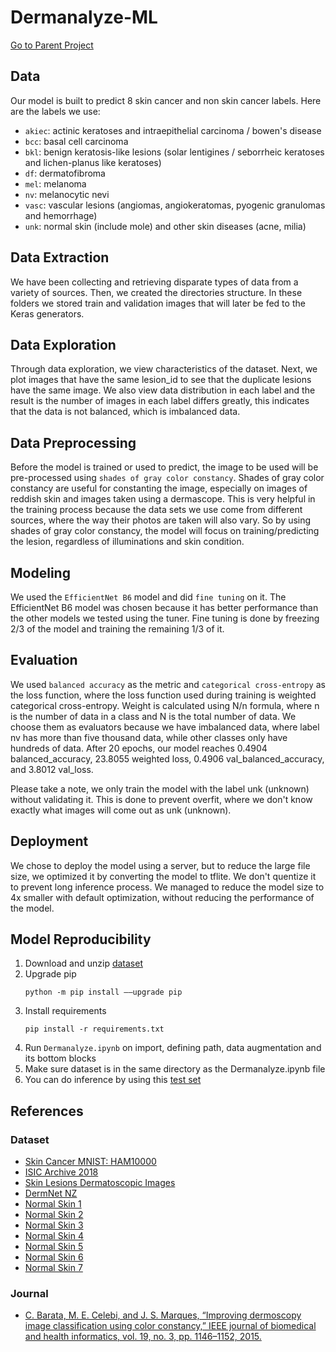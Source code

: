 # Dermanalyze-ML

[Go to Parent Project](https://github.com/tenpoless/dermanalyze)

## Data 
Our model is built to predict 8 skin cancer and non skin cancer labels. Here are the labels we use:
* `akiec`: actinic keratoses and intraepithelial carcinoma / bowen's disease
* `bcc`: basal cell carcinoma
* `bkl`: benign keratosis-like lesions (solar lentigines / seborrheic keratoses and lichen-planus like keratoses)
* `df`: dermatofibroma
* `mel`: melanoma
* `nv`: melanocytic nevi
* `vasc`: vascular lesions (angiomas, angiokeratomas, pyogenic granulomas and hemorrhage)
* `unk`: normal skin (include mole) and other skin diseases (acne, milia)

## Data Extraction
We have been collecting and retrieving disparate types of data from a variety of sources.
Then, we created the directories structure. In these folders we stored train and validation images that will later be fed to the Keras generators.

## Data Exploration
Through data exploration, we view characteristics of the dataset. Next, we plot images that have the same lesion_id to see that the duplicate lesions have the same image. We also view data distribution in each label and the result is the number of images in each label differs greatly, this indicates that the data is not balanced, which is imbalanced data.

## Data Preprocessing
Before the model is trained or used to predict, the image to be used will be pre-processed using `shades of gray color constancy`. Shades of gray color constancy are useful for constanting the image, especially on images of reddish skin and images taken using a dermascope. This is very helpful in the training process because the data sets we use come from different sources, where the way their photos are taken will also vary. So by using shades of gray color constancy, the model will focus on training/predicting the lesion, regardless of illuminations and skin condition.

## Modeling
We used the `EfficientNet B6` model and did `fine tuning` on it. The EfficientNet B6 model was chosen because it has better performance than the other models we tested using the tuner. Fine tuning is done by freezing 2/3 of the model and training the remaining 1/3 of it.

## Evaluation
We used `balanced accuracy` as the metric and `categorical cross-entropy` as the loss function, where the loss function used during training is weighted categorical cross-entropy. Weight is calculated using N/n formula, where n is the number of data in a class and N is the total number of data. We choose them as evaluators because we have imbalanced data, where label nv has more than five thousand data, while other classes only have hundreds of data. After 20 epochs, our model reaches 0.4904 balanced_accuracy, 23.8055 weighted loss, 0.4906 val_balanced_accuracy, and 3.8012 val_loss.

Please take a note, we only train the model with the label unk (unknown) without validating it. This is done to prevent overfit, where we don't know exactly what images will come out as unk (unknown).

## Deployment
We chose to deploy the model using a server, but to reduce the large file size, we optimized it by converting the model to tflite. We don't quentize it to prevent long inference process. We managed to reduce the model size to 4x smaller with default optimization, without reducing the performance of the model.

## Model Reproducibility
1. Download and unzip [dataset](https://drive.google.com/drive/folders/1esYey7I0c82KqloE1NhkTW5SPGgbnL5t?usp=sharing)
2. Upgrade pip
    ```
    python -m pip install ––upgrade pip
    ```
3. Install requirements
    ```
    pip install -r requirements.txt
    ```
4. Run `Dermanalyze.ipynb` on import, defining path, data augmentation and its bottom blocks
5. Make sure dataset is in the same directory as the Dermanalyze.ipynb file
6. You can do inference by using this [test set](https://drive.google.com/drive/folders/1IwmbGWkDLde5KQHbPQse2yc8ytbXNhAZ?usp=sharing)

## References
### Dataset
* [Skin Cancer MNIST: HAM10000](https://www.kaggle.com/datasets/kmader/skin-cancer-mnist-ham10000)
* [ISIC Archive 2018](https://challenge.isic-archive.com/data/#2018)
* [Skin Lesions Dermatoscopic Images](https://www.kaggle.com/datasets/jnegrini/skin-lesions-act-keratosis-and-melanoma)
* [DermNet NZ](https://dermnetnz.org/image-library)
* [Normal Skin 1](https://ijdvl.com/the-utility-of-dermoscopy-in-the-diagnosis-of-evolving-lesions-of-vitiligo/)
* [Normal Skin 2](https://www.researchgate.net/publication/263710653_In-vivo_imaging_of_psoriatic_lesions_with_polarization_multispectral_dermoscopy_and_multiphoton_microscopy)
* [Normal Skin 3](https://www.researchgate.net/publication/220451508_Systematic_design_of_a_cross-polarized_dermoscope_for_visual_inspection_and_digital_imaging)
* [Normal Skin 4](https://www.researchgate.net/publication/270658281_Detecting_melanoma_in_dermoscopy_images_using_scale_adaptive_local_binary_patterns)
* [Normal Skin 5](https://www.ijdpdd.com/article.asp?issn=2349-6029;year=2017;volume=4;issue=2;spage=27;epage=30;aulast=Nirmal)
* [Normal Skin 6](https://www.semanticscholar.org/paper/Dermoscopy-in-near-full-facial-transplantation.-Kami%C5%84ska-Winciorek-Giebel/54f1a4de702261cafaf5fbdf129f1d2326650b92#paper-header)
* [Normal Skin 7](http://www.odermatol.com/issue-in-html/2018-2-34-nevus/)
### Journal
* [C. Barata, M. E. Celebi, and J. S. Marques, “Improving dermoscopy image classification using color constancy,” IEEE journal of biomedical and health informatics, vol. 19, no. 3, pp. 1146–1152, 2015.](https://faculty.uca.edu/ecelebi/documents/JBHI_2015.pdf)
